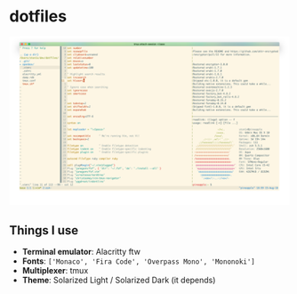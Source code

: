 # dotfiles

![](https://raw.githubusercontent.com/ston1x/dotfiles/master/screenshot.png)

## Things I use

- **Terminal emulator**: Alacritty ftw
- **Fonts**:  `['Monaco', 'Fira Code', 'Overpass Mono', 'Mononoki']`
- **Multiplexer**: tmux
- **Theme**: Solarized Light / Solarized Dark (it depends)
